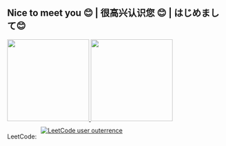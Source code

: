 <div>
<h2>Nice to meet you 😊 | 很高兴认识您 😊 | はじめまして😊</h2>
<div>
  <a href="https://github-readme-stats.vercel.app/api?username=terrence-ou&show_icons=true&theme=tokyonight">
    <img src="https://github-readme-stats.vercel.app/api?username=terrence-ou&show_icons=true&theme=tokyonight" style="height: 190px;"/>
  </a>
  <a>
    <img src="https://github-readme-stats.vercel.app/api/top-langs/?username=terrence-ou&layout=compact&size_weight=0&count_weight=1.0&theme=tokyonight" style="height: 190px"/>
  </a>
</div>
<div style="display: flex; gap: 10px; margin: 10px 0px">
  <p style="height: 30px">LeetCode:</p>
  <a style="height: 30px" href="https://leetcode.com/outerrence/">
    <img src="https://img.shields.io/badge/dynamic/json?style=flat&labelColor=black&color=%23ffa116&label=Solved&query=solvedOverTotal&url=https%3A%2F%2Fleetcode-badge.vercel.app%2Fapi%2Fusers%2Fouterrence&logo=leetcode&logoColor=yellow" alt="LeetCode user outerrence">
  </a>
</div>
</div>

